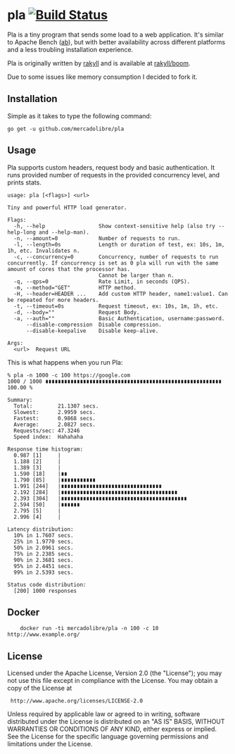 # pla [![Build Status](https://travis-ci.org/mercadolibre/pla.svg?branch=master)](https://travis-ci.org/mercadolibre/pla)

Pla is a tiny program that sends some load to a web application. It's similar to Apache Bench ([ab](http://httpd.apache.org/docs/2.2/programs/ab.html)), but with better availability across different platforms and a less troubling installation experience.

Pla is originally written by [rakyll](https://github.com/rakyll) and is available at [rakyll/boom](https://github.com/rakyll/boom).

Due to some issues like memory consumption I decided to fork it.

## Installation

Simple as it takes to type the following command:

    go get -u github.com/mercadolibre/pla

## Usage

Pla supports custom headers, request body and basic authentication. It runs provided number of requests in the provided concurrency level, and prints stats.
~~~
usage: pla [<flags>] <url>

Tiny and powerful HTTP load generator.

Flags:
  -h, --help                 Show context-sensitive help (also try --help-long and --help-man).
  -n, --amount=0             Number of requests to run.
  -l, --length=0s            Length or duration of test, ex: 10s, 1m, 1h, etc. Invalidates n.
  -c, --concurrency=0        Concurrency, number of requests to run concurrently. If concurrency is set as 0 pla will run with the same amount of cores that the processor has.
                             Cannot be larger than n.
  -q, --qps=0                Rate Limit, in seconds (QPS).
  -m, --method="GET"         HTTP method.
  -H, --header=HEADER ...    Add custom HTTP header, name1:value1. Can be repeated for more headers.
  -t, --timeout=0s           Request timeout, ex: 10s, 1m, 1h, etc.
  -d, --body=""              Request Body.
  -a, --auth=""              Basic Authentication, username:password.
      --disable-compression  Disable compression.
      --disable-keepalive    Disable keep-alive.

Args:
  <url>  Request URL
~~~

This is what happens when you run Pla:

	% pla -n 1000 -c 100 https://google.com
	1000 / 1000 ∎∎∎∎∎∎∎∎∎∎∎∎∎∎∎∎∎∎∎∎∎∎∎∎∎∎∎∎∎∎∎∎∎∎∎∎∎∎∎∎∎∎∎∎∎∎∎∎∎∎∎∎∎∎∎∎ 100.00 %

	Summary:
	  Total:        21.1307 secs.
	  Slowest:      2.9959 secs.
	  Fastest:      0.9868 secs.
	  Average:      2.0827 secs.
	  Requests/sec: 47.3246
	  Speed index:  Hahahaha

	Response time histogram:
      0.987 [1]     |
      1.188 [2]     |
      1.389 [3]     |
      1.590 [18]    |∎∎
      1.790 [85]    |∎∎∎∎∎∎∎∎∎∎∎
      1.991 [244]   |∎∎∎∎∎∎∎∎∎∎∎∎∎∎∎∎∎∎∎∎∎∎∎∎∎∎∎∎∎∎∎∎
      2.192 [284]   |∎∎∎∎∎∎∎∎∎∎∎∎∎∎∎∎∎∎∎∎∎∎∎∎∎∎∎∎∎∎∎∎∎∎∎∎∎
      2.393 [304]   |∎∎∎∎∎∎∎∎∎∎∎∎∎∎∎∎∎∎∎∎∎∎∎∎∎∎∎∎∎∎∎∎∎∎∎∎∎∎∎∎
      2.594 [50]    |∎∎∎∎∎∎
      2.795 [5]     |
      2.996 [4]     |

	Latency distribution:
	  10% in 1.7607 secs.
	  25% in 1.9770 secs.
	  50% in 2.0961 secs.
	  75% in 2.2385 secs.
	  90% in 2.3681 secs.
	  95% in 2.4451 secs.
	  99% in 2.5393 secs.

	Status code distribution:
	  [200]	1000 responses

## Docker

        docker run -ti mercadolibre/pla -n 100 -c 10 http://www.example.org/

## License

Licensed under the Apache License, Version 2.0 (the "License");
you may not use this file except in compliance with the License.
You may obtain a copy of the License at

     http://www.apache.org/licenses/LICENSE-2.0

Unless required by applicable law or agreed to in writing, software
distributed under the License is distributed on an "AS IS" BASIS,
WITHOUT WARRANTIES OR CONDITIONS OF ANY KIND, either express or implied.
See the License for the specific language governing permissions and
limitations under the License.

